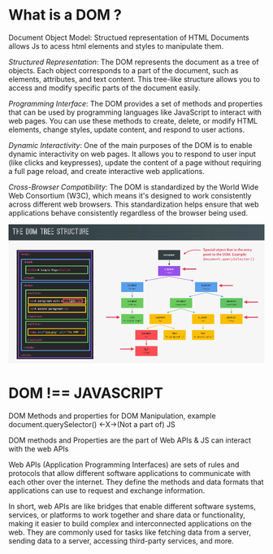 # What is a DOM ?

Document Object Model: Structued representation of HTML Documents allows Js to acess html elements and styles to manipulate them.

_Structured Representation_: The DOM represents the document as a tree of objects. Each object corresponds to a part of the document, such as elements, attributes, and text content. This tree-like structure allows you to access and modify specific parts of the document easily.

_Programming Interface_: The DOM provides a set of methods and properties that can be used by programming languages like JavaScript to interact with web pages. You can use these methods to create, delete, or modify HTML elements, change styles, update content, and respond to user actions.

_Dynamic Interactivity_: One of the main purposes of the DOM is to enable dynamic interactivity on web pages. It allows you to respond to user input (like clicks and keypresses), update the content of a page without requiring a full page reload, and create interactive web applications.

_Cross-Browser Compatibility_: The DOM is standardized by the World Wide Web Consortium (W3C), which means it's designed to work consistently across different web browsers. This standardization helps ensure that web applications behave consistently regardless of the browser being used.

![Alt text](DOM_Tree.png)

# DOM !== JAVASCRIPT

DOM Methods and properties for DOM Manipulation, example document.querySelector() <-X->(Not a part of) JS

DOM methods and Properties are the part of Web APIs
& JS can interact with the web APIs

Web APIs (Application Programming Interfaces) are sets of rules and protocols that allow different software applications to communicate with each other over the internet. They define the methods and data formats that applications can use to request and exchange information.

In short, web APIs are like bridges that enable different software systems, services, or platforms to work together and share data or functionality, making it easier to build complex and interconnected applications on the web. They are commonly used for tasks like fetching data from a server, sending data to a server, accessing third-party services, and more.
